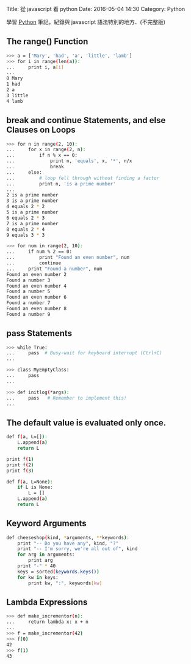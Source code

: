 Title: 從 javascript 看 python 
Date: 2016-05-04 14:30
Category: Python

  學習 [Python][1] 筆記，紀錄與 javascript 語法特別的地方．(不完整版)
  
## The range() Function
```sh
>>> a = ['Mary', 'had', 'a', 'little', 'lamb']
>>> for i in range(len(a)):
...     print i, a[i]
...
0 Mary
1 had
2 a
3 little
4 lamb
```

## break and continue Statements, and else Clauses on Loops
```sh
>>> for n in range(2, 10):
...     for x in range(2, n):
...         if n % x == 0:
...             print n, 'equals', x, '*', n/x
...             break
...     else:
...         # loop fell through without finding a factor
...         print n, 'is a prime number'
...
2 is a prime number
3 is a prime number
4 equals 2 * 2
5 is a prime number
6 equals 2 * 3
7 is a prime number
8 equals 2 * 4
9 equals 3 * 3
```
```sh
>>> for num in range(2, 10):
...     if num % 2 == 0:
...         print "Found an even number", num
...         continue
...     print "Found a number", num
Found an even number 2
Found a number 3
Found an even number 4
Found a number 5
Found an even number 6
Found a number 7
Found an even number 8
Found a number 9
```

## pass Statements
```sh
>>> while True:
...     pass  # Busy-wait for keyboard interrupt (Ctrl+C)
...
```
```sh
>>> class MyEmptyClass:
...     pass
...
```
```sh
>>> def initlog(*args):
...     pass   # Remember to implement this!
...
```

## The default value is evaluated only once.
```sh
def f(a, L=[]):
    L.append(a)
    return L

print f(1)
print f(2)
print f(3)
```
```sh
def f(a, L=None):
    if L is None:
        L = []
    L.append(a)
    return L
```

## Keyword Arguments
```sh
def cheeseshop(kind, *arguments, **keywords):
    print "-- Do you have any", kind, "?"
    print "-- I'm sorry, we're all out of", kind
    for arg in arguments:
        print arg
    print "-" * 40
    keys = sorted(keywords.keys())
    for kw in keys:
        print kw, ":", keywords[kw]
```

## Lambda Expressions
```sh
>>> def make_incrementor(n):
...     return lambda x: x + n
...
>>> f = make_incrementor(42)
>>> f(0)
42
>>> f(1)
43
```

[1]:https://www.python.org/
